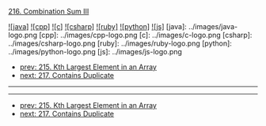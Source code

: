 [216. Combination Sum III](https://leetcode.com/problems/combination-sum-iii/)

[![java]](../java/216-combination-sum-iii.md)
[![cpp]](../cpp/216-combination-sum-iii.md)
[![c]](../c/216-combination-sum-iii.md)
[![csharp]](../csharp/216-combination-sum-iii.md)
[![ruby]](../ruby/216-combination-sum-iii.md)
[![python]](../python/216-combination-sum-iii.md)
[![js]](../js/216-combination-sum-iii.md)
[java]: ../images/java-logo.png
[cpp]: ../images/cpp-logo.png
[c]: ../images/c-logo.png
[csharp]: ../images/csharp-logo.png
[ruby]: ../images/ruby-logo.png
[python]: ../images/python-logo.png
[js]: ../images/js-logo.png

- [prev: 215. Kth Largest Element in an Array](215-kth-largest-element-in-an-array.md)
- [next: 217. Contains Duplicate](217-contains-duplicate.md)

---



---

- [prev: 215. Kth Largest Element in an Array](215-kth-largest-element-in-an-array.md)
- [next: 217. Contains Duplicate](217-contains-duplicate.md)
